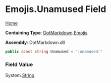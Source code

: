 # Emojis\.Unamused Field

[Home](../../../README.md)

**Containing Type**: [DotMarkdown](../../README.md)\.[Emojis](../README.md)

**Assembly**: DotMarkdown\.dll

```csharp
public const string Unamused = ":unamused:"
```

### Field Value

System\.[String](https://docs.microsoft.com/en-us/dotnet/api/system.string)